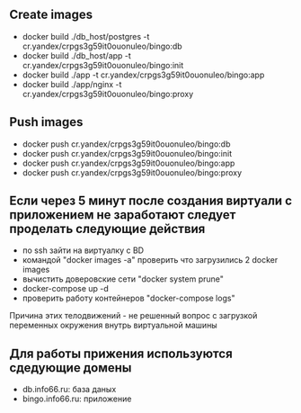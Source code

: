 ## Create images
- docker build ./db_host/postgres -t cr.yandex/crpgs3g59it0ouonuleo/bingo:db
- docker build ./db_host/app -t cr.yandex/crpgs3g59it0ouonuleo/bingo:init
- docker build ./app -t cr.yandex/crpgs3g59it0ouonuleo/bingo:app
- docker build ./app/nginx -t cr.yandex/crpgs3g59it0ouonuleo/bingo:proxy

## Push images
- docker push cr.yandex/crpgs3g59it0ouonuleo/bingo:db
- docker push cr.yandex/crpgs3g59it0ouonuleo/bingo:init
- docker push cr.yandex/crpgs3g59it0ouonuleo/bingo:app
- docker push cr.yandex/crpgs3g59it0ouonuleo/bingo:proxy

## Если через 5 минут после создания виртуали с приложением не заработают следует проделать следующие действия
- по ssh зайти на виртуалку с BD
- командой "docker images -a" проверить что загрузились 2 docker images
- вычистить доверовские сети "docker system prune"
- docker-compose up -d
- проверить работу контейнеров "docker-compose logs"

Причина этих телодвижений - не решенный вопрос с загрузкой переменных окружения внутрь виртуальной машины

## Для работы прижения используются сдедующие домены
- db.info66.ru: база даных
- bingo.info66.ru: приложение
